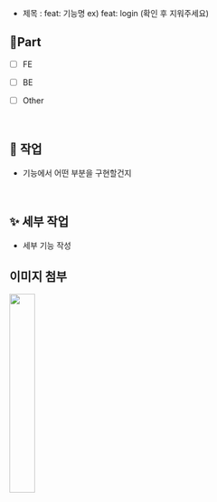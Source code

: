 - 제목 : feat: 기능명
  ex) feat: login
  (확인 후 지워주세요)

## 🔘Part

- [ ] FE

- [ ] BE

- [ ] Other

  <br/>

## 🔎 작업
- 기능에서 어떤 부분을 구현할건지

  <br/>

## ✨ 세부 작업

- 세부 기능 작성

## 이미지 첨부

<img src="파일주소" width="30%" height="30%"/>

<br/>